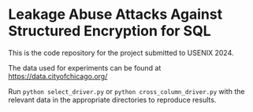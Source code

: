 # Leakage Abuse Attacks Against Structured Encryption for SQL

This is the code repository for the project submitted to USENIX 2024.

The data used for experiments can be found at https://data.cityofchicago.org/

Run `python select_driver.py` or `python cross_column_driver.py`
with the relevant data in the appropriate directories
to reproduce results.